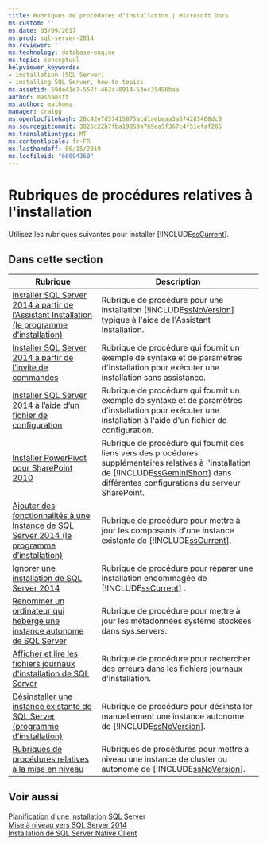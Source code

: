 ```yaml
---
title: Rubriques de procédures d’installation | Microsoft Docs
ms.custom: ''
ms.date: 03/09/2017
ms.prod: sql-server-2014
ms.reviewer: ''
ms.technology: database-engine
ms.topic: conceptual
helpviewer_keywords:
- installation [SQL Server]
- installing SQL Server, how-to topics
ms.assetid: 59de41e7-557f-462a-8914-53ec35496baa
author: mashamsft
ms.author: mathoma
manager: craigg
ms.openlocfilehash: 20c42e7d57415875acd1aebeaa3a674285468dc0
ms.sourcegitcommit: 3026c22b7fba19059a769ea5f367c4f51efaf286
ms.translationtype: MT
ms.contentlocale: fr-FR
ms.lasthandoff: 06/15/2019
ms.locfileid: "66094360"
---
```

# <a name="installation-how-to-topics"></a>Rubriques de procédures relatives à l'installation
  Utilisez les rubriques suivantes pour installer [!INCLUDE[ssCurrent](../../includes/sscurrent-md.md)].  
  
## <a name="in-this-section"></a>Dans cette section  
  
|Rubrique|Description|  
|-----------|-----------------|  
|[Installer SQL Server 2014 à partir de l’Assistant Installation &#40;le programme d’installation&#41;](../../database-engine/install-windows/install-sql-server-from-the-installation-wizard-setup.md)|Rubrique de procédure pour une installation [!INCLUDE[ssNoVersion](../../includes/ssnoversion-md.md)] typique à l'aide de l'Assistant Installation.|  
|[Installer SQL Server 2014 à partir de l’invite de commandes](../../database-engine/install-windows/install-sql-server-from-the-command-prompt.md)|Rubrique de procédure qui fournit un exemple de syntaxe et de paramètres d'installation pour exécuter une installation sans assistance.|  
|[Installer SQL Server 2014 à l’aide d’un fichier de configuration](../../database-engine/install-windows/install-sql-server-using-a-configuration-file.md)|Rubrique de procédure qui fournit un exemple de syntaxe et de paramètres d'installation pour exécuter une installation à l'aide d'un fichier de configuration.|  
|[Installer PowerPivot pour SharePoint 2010](../../../2014/sql-server/install/install-powerpivot-for-sharepoint-2010.md)|Rubrique de procédure qui fournit des liens vers des procédures supplémentaires relatives à l'installation de [!INCLUDE[ssGeminiShort](../../includes/ssgeminishort-md.md)] dans différentes configurations du serveur SharePoint.|  
|[Ajouter des fonctionnalités à une Instance de SQL Server 2014 &#40;le programme d’installation&#41;](../../database-engine/install-windows/add-features-to-an-instance-of-sql-server-setup.md)|Rubrique de procédure pour mettre à jour les composants d'une instance existante de [!INCLUDE[ssCurrent](../../includes/sscurrent-md.md)].|  
|[Ignorer une installation de SQL Server 2014](../../database-engine/install-windows/repair-a-failed-sql-server-installation.md)|Rubrique de procédure pour réparer une installation endommagée de [!INCLUDE[ssCurrent](../../includes/sscurrent-md.md)] .|  
|[Renommer un ordinateur qui héberge une instance autonome de SQL Server](../../database-engine/install-windows/rename-a-computer-that-hosts-a-stand-alone-instance-of-sql-server.md)|Rubrique de procédure pour mettre à jour les métadonnées système stockées dans sys.servers.|  
|[Afficher et lire les fichiers journaux d'installation de SQL Server](../../database-engine/install-windows/view-and-read-sql-server-setup-log-files.md)|Rubrique de procédure pour rechercher des erreurs dans les fichiers journaux d'installation.|  
|[Désinstaller une instance existante de SQL Server &#40;programme d’installation&#41;](../../../2014/sql-server/install/uninstall-an-existing-instance-of-sql-server-setup.md)|Rubrique de procédure pour désinstaller manuellement une instance autonome de [!INCLUDE[ssNoVersion](../../includes/ssnoversion-md.md)].|  
|[Rubriques de procédures relatives à la mise en niveau](../../../2014/sql-server/install/upgrade-how-to-topics.md)|Rubriques de procédures pour mettre à niveau une instance de cluster ou autonome de [!INCLUDE[ssNoVersion](../../includes/ssnoversion-md.md)].|  
  
## <a name="see-also"></a>Voir aussi  
 [Planification d'une installation SQL Server](../../../2014/sql-server/install/planning-a-sql-server-installation.md)   
 [Mise à niveau vers SQL Server 2014](../../database-engine/install-windows/upgrade-sql-server.md)   
 [Installation de SQL Server Native Client](../../relational-databases/native-client/applications/installing-sql-server-native-client.md)  
  
  
